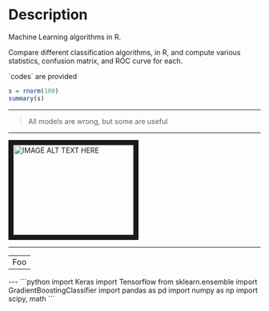 # Description
Machine Learning algorithms in R.
<p>
Compare different classification algorithms, in R, and compute various statistics, confusion matrix, and ROC curve for each. 
</p>
`codes` are provided 

```R
s = rnorm(100)
summary(s)
```
---

> All models are wrong, but some are useful

---

<a href="https://www.youtube.com/watch?v=gcLSI3oyqhs&t=3s
" target="_blank"><img src="http://img.youtube.com/vi/YOUTUBE_VIDEO_ID_HERE/0.jpg" 
alt="IMAGE ALT TEXT HERE" width="240" height="180" border="10" /></a>

---

<table>
    <tr>
        <td>Foo</td>
    </tr>
</table>
---
```python
import Keras
import Tensorflow
from sklearn.ensemble import GradientBoostingClassifier
import pandas as pd
import numpy as np
import scipy, math
```
